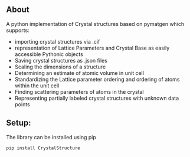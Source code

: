 ## About

A python implementation of Crystal structures based on pymatgen which supports:
- importing crystal structures via .cif
- representation of Lattice Parameters and Crystal Base as easily accessible Pythonic objects
- Saving crystal structures as .json files 
- Scaling the dimensions of a structure
- Determining an estimate of atomic volume in unit cell
- Standardizing the Lattice parameter ordering and ordering of atoms within the unit cell
- Finding scattering parameters of atoms in the crystal
- Representing partially labeled crystal structures with unknown data points



## Setup:
The library can be installed using pip

```bash
pip install CrystalStructure 
```

